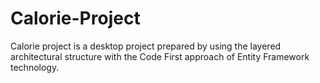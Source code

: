 # Calorie-Project
Calorie project is a desktop project prepared by using the layered architectural structure with the Code First approach of Entity Framework technology.
